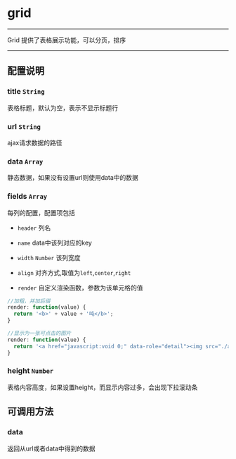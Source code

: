 # grid

---

Grid 提供了表格展示功能，可以分页，排序

---


## 配置说明

### title `String`

表格标题，默认为空，表示不显示标题行

### url `String`

ajax请求数据的路径

### data `Array`

静态数据，如果没有设置url则使用data中的数据

### fields `Array`

每列的配置，配置项包括

* `header` 列名

* `name` data中该列对应的key

* `width` `Number` 该列宽度

* `align` 对齐方式,取值为`left`,`center`,`right`

* `render` 自定义渲染函数，参数为该单元格的值

```js
//加粗，并加后缀
render: function(value) {
  return '<b>' + value + '吨</b>';
}

//显示为一张可点击的图片
render: function(value) {
  return '<a href="javascript:void 0;" data-role="detail"><img src="./application_view_detail.png" width="16" title="详细信息"></a>';
}
```

### height `Number`

表格内容高度，如果设置height，而显示内容过多，会出现下拉滚动条

## 可调用方法

### data

返回从url或者data中得到的数据
